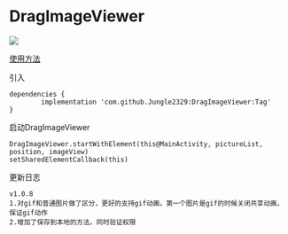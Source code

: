 # DragImageViewer
[![](https://jitpack.io/v/Jungle2329/DragImageViewer.svg)](https://jitpack.io/#Jungle2329/DragImageViewer)


[使用方法](https://www.jianshu.com/p/7d490d5868a9)


引入
```
dependencies {
        implementation 'com.github.Jungle2329:DragImageViewer:Tag'
}
```

启动DragImageViewer
```
DragImageViewer.startWithElement(this@MainActivity, pictureList, position, imageView)
setSharedElementCallback(this)
```

更新日志

```
v1.0.8
1.对gif和普通图片做了区分，更好的支持gif动画，第一个图片是gif的时候关闭共享动画，保证gif动作
2.增加了保存到本地的方法，同时验证权限
```
